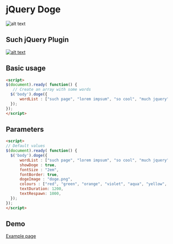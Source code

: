 jQuery Doge
===========
![alt text][wow]

Such jQuery Plugin
------
[![alt text][download]](https://github.com/xeBuz/jquery-doge/archive/master.zip)


Basic usage
------
 ```html
<script>
$(document).ready( function() {
    // Create an array with some words
   $('body').doge({ 
       wordList : ["such page", "lorem impsum", "so cool", "much jquery", "kitten", "such demo", "Kitten Ipsum"]
   });
});
</script>
 ```
 
Parameters
------
 ```html
<script>
// Default values
$(document).ready( function() {
   $('body').doge({ 
       wordList : ["such page", "lorem impsum", "so cool", "much jquery", "text", "such demo", "Kitten Ipsum"],
       showDoge : true,
       fontSize : "2em",
       fontBorder: true,
       dogeImage : "doge.png",
       colours : ["red", "green", "orange", "violet", "aqua", "yellow", "slateblue", "purple", "pink", "lime", "fuchsia", "gold", "indigo"],
       textDuration: 1200,
       textRespawn: 1000,       
   });
});
</script>
 ```
 
 
Demo
-----
[Example page](http://www.jesusroldan.com/#doge)


[wow]: http://i.imgur.com/d9YuYwo.png "wow"
[download]: http://i673.photobucket.com/albums/vv93/sudheer_2510/bth_Download-button.gif "Download package"

